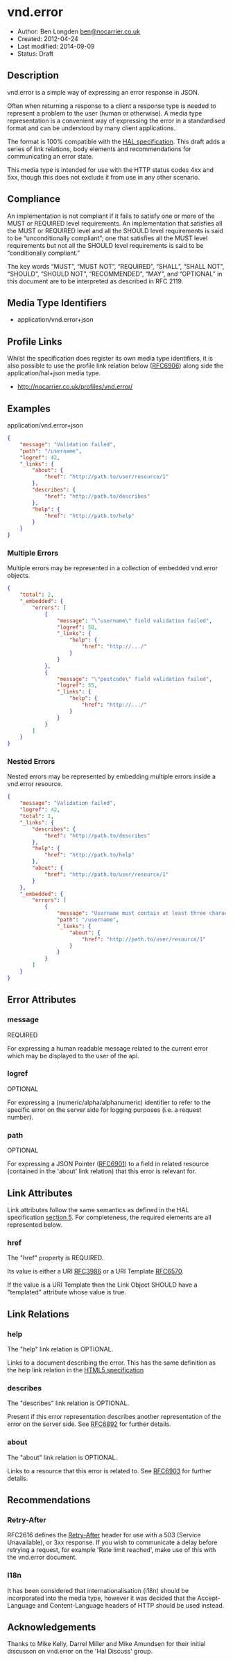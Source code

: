 # vnd.error

* Author: Ben Longden <ben@nocarrier.co.uk>
* Created: 2012-04-24
* Last modified: 2014-09-09
* Status: Draft

## Description

vnd.error is a simple way of expressing an error response in JSON.

Often when returning a response to a client a response type is needed to represent a problem to the user (human or otherwise).  A media type representation is a convenient way of expressing the error in a standardised format and can be understood by many client applications.

The format is 100% compatible with the [HAL specification](http://tools.ietf.org/html/draft-kelly-json-hal). This draft adds a series of link relations, body elements and recommendations for communicating an error state.

This media type is intended for use with the HTTP status codes 4xx and 5xx, though this does not exclude it from use in any other scenario.

## Compliance

An implementation is not compliant if it fails to satisfy one or more of the MUST or REQUIRED level requirements. An implementation that satisfies all the MUST or REQUIRED level and all the SHOULD level requirements is said to be “unconditionally compliant”; one that satisfies all the MUST level requirements but not all the SHOULD level requirements is said to be “conditionally compliant.”

The key words “MUST”, “MUST NOT”, “REQUIRED”, “SHALL”, “SHALL NOT”, “SHOULD”, “SHOULD NOT”, “RECOMMENDED”, “MAY”, and “OPTIONAL” in this document are to be interpreted as described in RFC 2119.

## Media Type Identifiers

* application/vnd.error+json

## Profile Links

Whilst the specification does register its own media type identifiers, it is also possible to use the profile link relation below  ([RFC6906](https://tools.ietf.org/html/rfc6906)) along side the application/hal+json media type.

* http://nocarrier.co.uk/profiles/vnd.error/

## Examples

application/vnd.error+json
```json
{
    "message": "Validation failed",
    "path": "/username",
    "logref": 42,
    "_links": {
        "about": {
            "href": "http://path.to/user/resource/1"
        },
        "describes": {
            "href": "http://path.to/describes"
        },
        "help": {
            "href": "http://path.to/help"
        }
    }
}
```

### Multiple Errors

Multiple errors may be represented in a collection of embedded vnd.error objects.

```json
{
    "total": 2,
    "_embedded": {
        "errors": [
            {
                "message": "\"username\" field validation failed",
                "logref": 50,
                "_links": {
                    "help": {
                        "href": "http://.../"
                    }
                }
            },
            {
                "message": "\"postcode\" field validation failed",
                "logref": 55,
                "_links": {
                    "help": {
                        "href": "http://.../"
                    }
                }
            }
        ]
    }
}
```

### Nested Errors

Nested errors may be represented by embedding multiple errors inside a vnd.error resource.

```json
{
    "message": "Validation failed",
    "logref": 42,
    "total": 1,
    "_links": {
        "describes": {
            "href": "http://path.to/describes"
        },
        "help": {
            "href": "http://path.to/help"
        },
        "about": {
            "href": "http://path.to/user/resource/1"
        }
    },
    "_embedded": {
        "errors": [
            {
                "message": "Username must contain at least three characters",
                "path": "/username",
                "_links": {
                    "about": {
                        "href": "http://path.to/user/resource/1"
                    }
                }
            }
        ]
    }
}
```

## Error Attributes

### message

REQUIRED

For expressing a human readable message related to the current error which may be displayed to the user of the api.

### logref

OPTIONAL

For expressing a (numeric/alpha/alphanumeric) identifier to refer to the specific error on the server side for logging purposes (i.e. a request number).

### path

OPTIONAL

For expressing a JSON Pointer ([RFC6901](http://tools.ietf.org/html/rfc6901)) to a field in related resource (contained in the 'about' link relation) that this error is relevant for.

## Link Attributes

Link attributes follow the same semantics as defined in the HAL specification [section 5](http://tools.ietf.org/html/draft-kelly-json-hal-06#section-5). For completeness, the required elements are all represented below.

### href

The "href" property is REQUIRED.

Its value is either a URI [RFC3986](http://tools.ietf.org/html/rfc3986) or a URI Template [RFC6570](http://tools.ietf.org/html/rfc6570).

If the value is a URI Template then the Link Object SHOULD have a "templated" attribute whose value is true.

## Link Relations

### help

The "help" link relation is OPTIONAL.

Links to a document describing the error. This has the same definition as the help link relation in the [HTML5 specification](http://www.w3.org/TR/html5/links.html#link-type-help)

### describes

The "describes" link relation is OPTIONAL.

Present if this error representation describes another representation of the error on the server side. See [RFC6892](http://tools.ietf.org/html/rfc6892) for further details.

### about

The "about" link relation is OPTIONAL.

Links to a resource that this error is related to. See [RFC6903](http://tools.ietf.org/html/rfc6903#section-2) for further details.

## Recommendations

### Retry-After

RFC2616 defines the [Retry-After](http://www.w3.org/Protocols/rfc2616/rfc2616-sec14.html#sec14.37) header for use with a 503 (Service Unavailable), or 3xx response. If you wish to communicate a delay before retrying a request, for example 'Rate limit reached', make use of this with the vnd.error document.

### I18n

It has been considered that internationalisation (i18n) should be incorporated into the media type, however it was decided that the Accept-Language and Content-Language headers of HTTP should be used instead.

## Acknowledgements

Thanks to Mike Kelly, Darrel Miller and Mike Amundsen for their initial discusson on vnd.error on the 'Hal Discuss' group.
